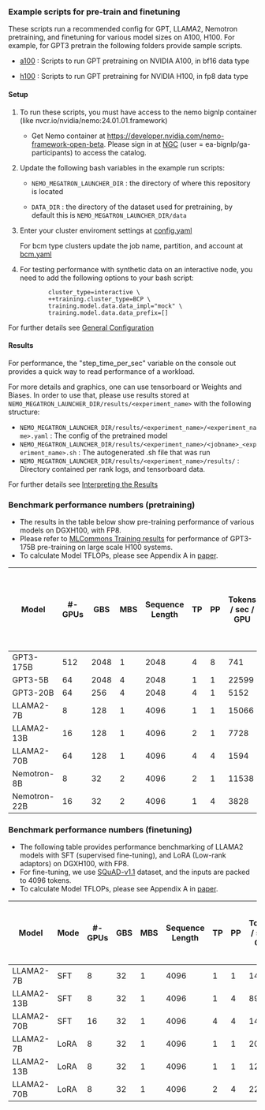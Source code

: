 ### Example scripts for pre-train and finetuning 
These scripts run a recommended config for GPT, LLAMA2, Nemotron pretraining, and finetuning for various model sizes on A100, H100. For example, for GPT3 pretrain the following folders provide sample scripts.

- [a100](https://github.com/NVIDIA/NeMo-Megatron-Launcher/tree/master/examples/training/gpt/a100)
: Scripts to run GPT pretraining on NVIDIA A100, in bf16 data type

- [h100](https://github.com/NVIDIA/NeMo-Megatron-Launcher/tree/master/examples/training/gpt/h100)
: Scripts to run GPT pretraining for NVIDIA H100, in fp8 data type

#### Setup
1. To run these scripts, you must have access to the nemo bignlp container (like nvcr.io/nvidia/nemo:24.01.01.framework)
     - Get Nemo container at https://developer.nvidia.com/nemo-framework-open-beta. Please sign in at [NGC](https://ngc.nvidia.com/signin) (user = ea-bignlp/ga-participants) to access the catalog.
       
2. Update the following bash variables in the example run scripts:
     - ``` NEMO_MEGATRON_LAUNCHER_DIR ``` : the directory of where this repository is located

     - ``` DATA_DIR ``` : the directory of the dataset used for pretraining, by default this is ``` NEMO_MEGATRON_LAUNCHER_DIR/data ```

3. Enter your cluster enviroment settings at 
  [config.yaml](https://github.com/NVIDIA/NeMo-Megatron-Launcher/blob/master/launcher_scripts/conf/config.yaml)
    
    For bcm type clusters update the job name, partition, and account at [bcm.yaml]( https://github.com/NVIDIA/NeMo-Megatron-Launcher/blob/master/launcher_scripts/conf/cluster/bcm.yaml)

4. For testing performance with synthetic data on an interactive node, you need to add the following options to your bash script:
    ```
            cluster_type=interactive \
            ++training.cluster_type=BCP \
            training.model.data.data_impl="mock" \
            training.model.data.data_prefix=[]
    ```
    
For further details see [General Configuration](https://docs.nvidia.com/nemo-framework/user-guide/latest/modelguide/usingautoconfigurator.html#general-configuration) 

#### Results
For performance, the "step_time_per_sec" variable on the console out provides a quick way to read performance of a workload.

For more details and graphics, one can use tensorboard or Weights and Biases. In order to use that, please use results stored at ``` NEMO_MEGATRON_LAUNCHER_DIR/results/<experiment_name> ``` with the following structure:

- ``` NEMO_MEGATRON_LAUNCHER_DIR/results/<experiment_name>/<experiment_name>.yaml ``` : The config of the pretrained model
- ``` NEMO_MEGATRON_LAUNCHER_DIR/results/<experiment_name>/<jobname>_<experiment_name>.sh ``` : The autogenerated .sh file that was run
- ``` NEMO_MEGATRON_LAUNCHER_DIR/results/<experiment_name>/results/ ``` : Directory contained per rank logs, and tensorboard data.

For further details see [Interpreting the Results](https://docs.nvidia.com/nemo-framework/user-guide/latest/modelguide/usingautoconfigurator.html#interpreting-the-results) 

### Benchmark performance numbers (pretraining)

- The results in the table below show pre-training performance of various models on DGXH100, with FP8.
- Please refer to [MLCommons Training results](https://mlcommons.org/benchmarks/training/) for performance of GPT3-175B pre-training on large scale H100 systems. 
- To calculate Model TFLOPs, please see Appendix A in [paper](https://arxiv.org/pdf/2205.05198.pdf).
  
  
| Model | #-GPUs | GBS | MBS | Sequence <br> Length | TP | PP | Tokens <br>/ sec / GPU | Model TFLOP <br> / sec / GPU | Est. time to train <br> in days <br> (1T tokens, 1K GPUs) |
| ---      | ---      |----   |----   | ---      |----   | ---      | ---      | ---     | ---     |
| GPT3-175B    | 512 | 2048 | 1 | 2048 | 4 | 8 | 741 |  [797*](https://developer.nvidia.com/blog/setting-new-records-at-data-center-scale-using-nvidia-h100-gpus-and-quantum-2-infiniband/) | 15.3  |
| GPT3-5B       | 64 | 2048 | 4 | 2048 | 1 | 1 | 22599 | 738 | 0.5  |
| GPT3-20B      | 64 | 256  | 4 | 2048 | 4 | 1 | 5152 | 660 | 2.2  |
| LLAMA2-7B     | 8  | 128  | 1 | 4096 | 1 | 1 | 15066 | 694 | 0.8  |
| LLAMA2-13B    | 16 | 128  | 1 | 4096 | 2 | 1 | 7728 | 674 | 1.5  |
| LLAMA2-70B    | 64 | 128  | 1 | 4096 | 4 | 4 | 1594 | 708 | 7.1  |
| Nemotron-8B   | 8  | 32   | 2 | 4096 | 2 | 1 | 11538 | 593 | 1.0  |
| Nemotron-22B  | 16 | 32   | 2 | 4096 | 1 | 4 | 3828 | 499 | 3.0  |


### Benchmark performance numbers (finetuning)

- The following table provides performance benchmarking of LLAMA2 models with SFT (supervised fine-tuning), and LoRA (Low-rank adaptors) on DGXH100, with FP8.
- For fine-tuning, we use [SQuAD-v1.1](https://rajpurkar.github.io/SQuAD-explorer/) dataset, and the inputs are packed to 4096 tokens.
- To calculate Model TFLOPs, please see Appendix A in [paper](https://arxiv.org/pdf/2205.05198.pdf).


| Model | Mode | #-GPUs | GBS | MBS | Sequence <br> Length | TP | PP | Tokens <br>/ sec / GPU | Model TFLOP <br> / sec / GPU | Est. time to <br> complete in mins <br> (10M tokens) |
| ---     | ---      |----   | ---      |----   | ---      |----   | ---      | ---      | ---     | ---     |
| LLAMA2-7B  | SFT   | 8  | 32 | 1 | 4096 | 1 | 1 | 14761 | 591 | 1.4 |
| LLAMA2-13B | SFT   | 8  | 32 | 1 | 4096 | 1 | 4 | 8989  | 698 | 2.3 |
| LLAMA2-70B | SFT   | 16 | 32 | 1 | 4096 | 4 | 4 | 1470  | 609 | 7.1 |
| LLAMA2-7B  | LoRA  | 8  | 32 | 1 | 4096 | 1 | 1 | 20750 | 556 | 1.0 |
| LLAMA2-13B | LoRA  | 8  | 32 | 1 | 4096 | 1 | 1 | 12584 | 654 | 1.7 |
| LLAMA2-70B | LoRA  | 8  | 32 | 1 | 4096 | 2 | 4 | 2279  | 631 | 9.1 |
